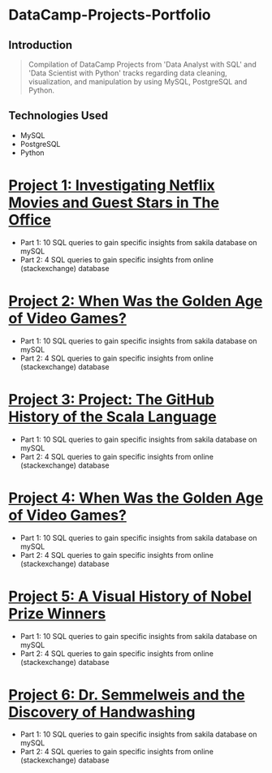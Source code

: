 # DataCamp-Projects-Portfolio
## Introduction
> Compilation of DataCamp Projects from 'Data Analyst with SQL' and 'Data Scientist with Python' tracks regarding data cleaning, visualization, and manipulation by using MySQL, PostgreSQL and Python.



## Technologies Used
>  
* MySQL
* PostgreSQL
* Python


# [Project 1: Investigating Netflix Movies and Guest Stars in The Office](https://github.com/dakyungsilvialee/DataCamp-Projects-Portfolio/tree/master/workspace)
* Part 1: 10 SQL queries to gain specific insights from sakila database on mySQL 
* Part 2: 4 SQL queries to gain specific insights from online (stackexchange) database 


# [Project 2: When Was the Golden Age of Video Games?](https://github.com/dakyungsilvialee/DataCamp-Projects-Portfolio/tree/master/workspace)
* Part 1: 10 SQL queries to gain specific insights from sakila database on mySQL 
* Part 2: 4 SQL queries to gain specific insights from online (stackexchange) database 


# [Project 3: Project: The GitHub History of the Scala Language](https://github.com/dakyungsilvialee/DataCamp-Projects-Portfolio/blob/master/The%20GitHub%20History%20of%20the%20Scala%20Language.ipynb)
* Part 1: 10 SQL queries to gain specific insights from sakila database on mySQL 
* Part 2: 4 SQL queries to gain specific insights from online (stackexchange) database 


# [Project 4: When Was the Golden Age of Video Games?](https://github.com/dakyungsilvialee/DataCamp-Projects-Portfolio/blob/master/notebook.ipynb)
* Part 1: 10 SQL queries to gain specific insights from sakila database on mySQL 
* Part 2: 4 SQL queries to gain specific insights from online (stackexchange) database 



# [Project 5: A Visual History of Nobel Prize Winners](https://github.com/dakyungsilvialee/DataCamp-Projects-Portfolio/blob/master/A%20Visual%20History%20of%20Nobel%20Prize%20Winners.ipynb)
* Part 1: 10 SQL queries to gain specific insights from sakila database on mySQL 
* Part 2: 4 SQL queries to gain specific insights from online (stackexchange) database 



# [Project 6: Dr. Semmelweis and the Discovery of Handwashing](https://github.com/dakyungsilvialee/DataCamp-Projects-Portfolio/blob/master/Dr%20Semmelweis%20and%20the%20Discovery%20of%20Handwashing.ipynb)
* Part 1: 10 SQL queries to gain specific insights from sakila database on mySQL 
* Part 2: 4 SQL queries to gain specific insights from online (stackexchange) database 
